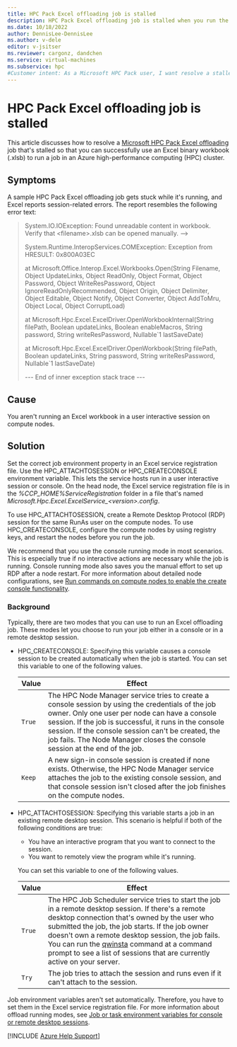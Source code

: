 ```yaml
---
title: HPC Pack Excel offloading job is stalled
description: HPC Pack Excel offloading job is stalled when you run the ConvertiblePricing_Complete.xlsb sample job.
ms.date: 10/18/2022
author: DennisLee-DennisLee
ms.author: v-dele
editor: v-jsitser
ms.reviewer: cargonz, dandchen
ms.service: virtual-machines
ms.subservice: hpc
#Customer intent: As a Microsoft HPC Pack user, I want resolve a stalled Excel offloading job so that I can successfully use an Excel workbook to run a job in an Azure cluster.
---
```

# HPC Pack Excel offloading job is stalled

This article discusses how to resolve a [Microsoft HPC Pack Excel offloading][offload-to-cluster] job that's stalled so that you can successfully use an Excel binary workbook (.xlsb) to run a job in an Azure high-performance computing (HPC) cluster.

## Symptoms

A sample HPC Pack Excel offloading job gets stuck while it's running, and Excel reports session-related errors. The report resembles the following error text:

> System.IO.IOException: Found unreadable content in workbook. Verify that \<filename>.xlsb can be opened manually. -->
>
> System.Runtime.InteropServices.COMException: Exception from HRESULT: 0x800A03EC
>
> at Microsoft.Office.Interop.Excel.Workbooks.Open(String Filename, Object UpdateLinks, Object ReadOnly, Object Format, Object Password, Object WriteResPassword, Object IgnoreReadOnlyRecommended, Object Origin, Object Delimiter, Object Editable, Object Notify, Object Converter, Object AddToMru, Object Local, Object CorruptLoad)
>
> at Microsoft.Hpc.Excel.ExcelDriver.OpenWorkbookInternal(String filePath, Boolean updateLinks, Boolean enableMacros, String password, String writeResPassword, Nullable`1 lastSaveDate)
>
> at Microsoft.Hpc.Excel.ExcelDriver.OpenWorkbook(String filePath, Boolean updateLinks, String password, String writeResPassword, Nullable`1 lastSaveDate)
>
> --- End of inner exception stack trace ---

## Cause

You aren't running an Excel workbook in a user interactive session on compute nodes.

## Solution

Set the correct job environment property in an Excel service registration file. Use the HPC_ATTACHTOSESSION or HPC_CREATECONSOLE environment variable. This lets the service hosts run in a user interactive session or console. On the head node, the Excel service registration file is in the *%CCP_HOME%ServiceRegistration* folder in a file that's named *Microsoft.Hpc.Excel.ExcelService_\<version>.config*.

To use HPC_ATTACHTOSESSION, create a Remote Desktop Protocol (RDP) session for the same RunAs user on the compute nodes. To use HPC_CREATECONSOLE, configure the compute nodes by using registry keys, and restart the nodes before you run the job.

We recommend that you use the console running mode in most scenarios. This is especially true if no interactive actions are necessary while the job is running. Console running mode also saves you the manual effort to set up RDP after a node restart. For more information about detailed node configurations, see [Run commands on compute nodes to enable the create console functionality][enable-create-console].

### Background

Typically, there are two modes that you can use to run an Excel offloading job. These modes let you choose to run your job either in a console or in a remote desktop session.

- HPC_CREATECONSOLE: Specifying this variable causes a console session to be created automatically when the job is started. You can set this variable to one of the following values.

  | Value | Effect |
  | - | - |
  | `True` | The HPC Node Manager service tries to create a console session by using the credentials of the job owner. Only one user per node can have a console session. If the job is successful, it runs in the console session. If the console session can't be created, the job fails. The Node Manager closes the console session at the end of the job. |
  | `Keep` | A new sign-in console session is created if none exists. Otherwise, the HPC Node Manager service attaches the job to the existing console session, and that console session isn't closed after the job finishes on the compute nodes. |

- HPC_ATTACHTOSESSION: Specifying this variable starts a job in an existing remote desktop session. This scenario is helpful if both of the following conditions are true:

  - You have an interactive program that you want to connect to the session.
  - You want to remotely view the program while it's running.

  You can set this variable to one of the following values.

  | Value | Effect |
  | - | - |
  | `True` | The HPC Job Scheduler service tries to start the job in a remote desktop session. If there's a remote desktop connection that's owned by the user who submitted the job, the job starts. If the job owner doesn't own a remote desktop session, the job fails. You can run the [qwinsta](/windows-server/administration/windows-commands/qwinsta) command at a command prompt to see a list of sessions that are currently active on your server. |
  | `Try` | The job tries to attach the session and runs even if it can't attach to the session. |

Job environment variables aren't set automatically. Therefore, you have to set them in the Excel service registration file. For more information about offload running modes, see [Job or task environment variables for console or remote desktop sessions][env-var-for-local-remote-console].

[!INCLUDE [Azure Help Support](../../includes/azure-help-support.md)]

[offload-to-cluster]: /powershell/high-performance-computing/excel-offloading-to-azure-cluster
[env-var-for-local-remote-console]: /previous-versions/windows/it-pro/windows-hpc-server-2008R2/gg286970(v=ws.10)#job-or-task-environment-variables-for-console-or-remote-desktop-sessions
[enable-create-console]: /previous-versions/windows/it-pro/windows-hpc-server-2008R2/gg247477(v=ws.10)#run-commands-on-compute-nodes-to-enable-the-create-console-functionality

